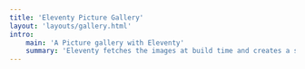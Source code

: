 ```yaml
---
title: 'Eleventy Picture Gallery'
layout: 'layouts/gallery.html'
intro:
    main: 'A Picture gallery with Eleventy'
    summary: 'Eleventy fetches the images at build time and creates a static page!'
---
```


